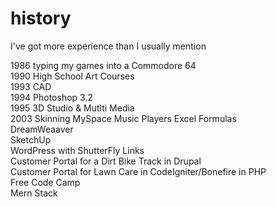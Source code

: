 # history
I've got more experience than I usually mention

1986 typing my games into a Commodore 64  
1990 High School Art Courses  
1993 CAD  
1994 Photoshop 3.2  
1995 3D Studio & Mutlti Media  
2003 Skinning MySpace Music Players
Excel Formulas  
DreamWeaaver  
SketchUp  
WordPress with ShutterFly  Links  
Customer Portal for a Dirt Bike Track in Drupal  
Customer Portal for Lawn Care in CodeIgniter/Bonefire in PHP  
Free Code Camp  
Mern Stack  
